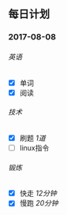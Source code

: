 ## 每日计划
### 2017-08-08

###### 英语
  - [x] 单词
  - [x] 阅读

###### 技术
  - [x] 刷题 _1道_
  - [ ] linux指令
  
###### 锻炼
  - [x] 快走 _12分钟_
  - [x] 慢跑 _20分钟_
